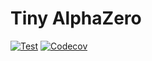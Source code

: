 # Tiny AlphaZero

[![Test](https://img.shields.io/github/actions/workflow/status/liblaf/TinyAlphaZero/test.yaml?label=test)](https://github.com/liblaf/TinyAlphaZero/actions/workflows/test.yaml)
[![Codecov](https://img.shields.io/codecov/c/github/liblaf/TinyAlphaZero?logo=codecov)](https://codecov.io/gh/liblaf/TinyAlphaZero)
